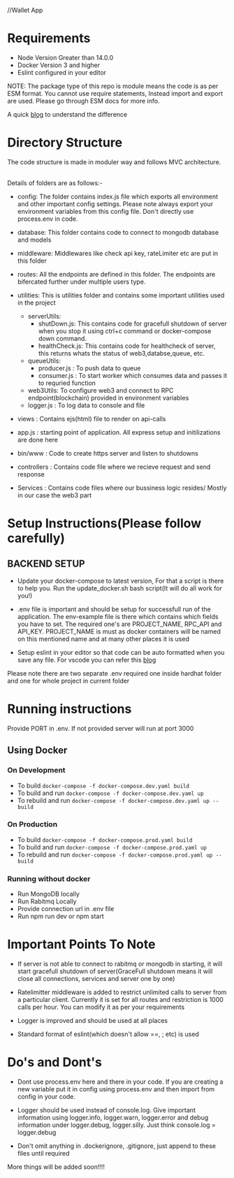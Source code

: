 //Wallet App 
# Requirements
- Node Version Greater than 14.0.0
- Docker Version 3 and higher
- Eslint configured in your editor

NOTE: The package type of this repo is module means the code is as per ESM format. You cannot use require statements, Instead import and export are used. Please go through ESM docs for more info.

A quick [blog](https://blog.logrocket.com/commonjs-vs-es-modules-node-js/#:~:text=ES%20modules%20are%20the%20standard,encapsulating%20JavaScript%20code%20for%20reuse.) to understand the difference 

# Directory Structure
The code structure is made in moduler way and follows MVC architecture.

<br>
Details of folders are as follows:-

- config: The folder contains index.js file which exports all environment and other important config settings. Please note always export your environment variables from this config file. Don't directly use process.env in code.

- database: This folder contains code to connect to mongodb database and models 

- middleware: Middlewares like check api key, rateLimiter etc are put in this folder

- routes: All the endpoints are defined in this folder. The endpoints are bifercated further under multiple users type. 

- utilities: This is utilities folder and contains some important utilities used in the project
  - serverUtils: 
    - shutDown.js: This contains code for gracefull shutdown of server when you stop it using ctrl+c command or docker-compose down command. 
    - healthCheck.js: This contains code for healthcheck of server, this returns whats the status of web3,databse,queue, etc.
  - queueUtils:
    - producer.js : To push data to queue
    - consumer.js : To start worker which consumes data and passes it to requried function
  - web3Utils: To configure web3 and connect to RPC endpoint(blockchain) provided in environment variables
  - logger.js : To log data to console and file    
- views : Contains ejs(html) file to render on api-calls
- app.js : starting point of application. All express setup and initilizations are done here
- bin/www : Code to create https server and listen to shutdowns 
- controllers : Contains code file where we recieve request and send response 
- Services : Contains code files where our bussiness logic resides/ Mostly in our case the web3 part


# Setup Instructions(Please follow carefully)

## BACKEND SETUP
- Update your docker-compose to latest version, For that a script is there to help you. Run the update_docker.sh bash script(It will do all work for you!)

- .env file is important and should be setup for successfull run of the application. The env-example file is there which contains which fields you have to set. The required one's are PROJECT_NAME, RPC_API and API_KEY. PROJECT_NAME is must as docker containers will be named on this mentioned name and at many other places it is used

- Setup eslint in your editor so that code can be auto formatted when you save any file. For vscode you can refer this [blog](https://daveceddia.com/vscode-use-eslintrc/#:~:text=Configure%20VSCode%20Settings%20to%20use%20ESLint%20for%20Formatting&text=Click%20that%20tiny%20icon%20in,paper%20with%20a%20little%20arrow.&text=The%20first%20one%20turns%20on,it%2C%20we're%20done.)

Please note there are two separate .env required one inside hardhat folder and one for whole project in current folder

# Running instructions
Provide PORT in .env. If not provided server will run at port 3000

## Using Docker
### On Development
- To build `docker-compose -f docker-compose.dev.yaml build`
- To build and run `docker-compose -f docker-compose.dev.yaml up`
- To rebuild and run `docker-compose -f docker-compose.dev.yaml up --build`

### On Production
- To build `docker-compose -f docker-compose.prod.yaml build`
- To build and run `docker-compose -f docker-compose.prod.yaml up`
- To rebuild and run `docker-compose -f docker-compose.prod.yaml up --build`

### Running without docker
- Run MongoDB locally
- Run Rabitmq Locally
- Provide connection url in .env file
- Run npm run dev or npm start


# Important Points To Note

- If server is not able to connect to rabitmq or mongodb in starting, it will start gracefull shutdown of server(GraceFull shutdown means it will close all connections, services and server one by one)

- Ratelimitter middleware is added to restrict unlimited calls to server from a particular client. Currently it is set for all routes and restriction is 1000 calls per hour. You can modify it as per your requirements

- Logger is improved and should be used at all places 

- Standard format of eslint(which doesn't allow ==, ; etc) is used

# Do's and Dont's
- Dont use process.env here and there in your code. If you are creating a new variable put it in config using process.env and then import from config in your code.

- Logger should be used instead of console.log. Give important information using logger.info, logger.warn, logger.error and debug information under logger.debug, logger.silly. Just think console.log = logger.debug

- Don't omit anything in .dockerignore, .gitignore, just append to these files until required



More things will be added soon!!!!


